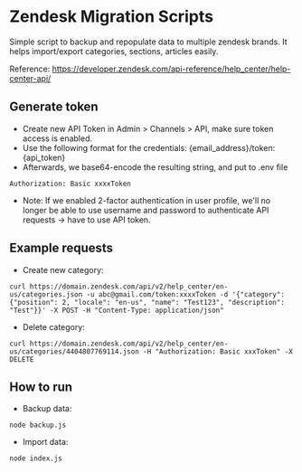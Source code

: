 # Zendesk Migration Scripts

Simple script to backup and repopulate data to multiple zendesk brands. It helps import/export categories, sections, articles easily.

Reference: https://developer.zendesk.com/api-reference/help_center/help-center-api/

## Generate token

- Create new API Token in Admin > Channels > API, make sure token access is enabled.
- Use the following format for the credentials: {email_address}/token:{api_token}
- Afterwards, we base64-encode the resulting string, and put to .env file

```
Authorization: Basic xxxxToken
```

- Note: If we enabled 2-factor authentication in user profile, we'll no longer be able to use username and password to authenticate API requests -> have to use API token.

## Example requests

- Create new category:

```
curl https://domain.zendesk.com/api/v2/help_center/en-us/categories.json -u abc@gmail.com/token:xxxxToken -d '{"category": {"position": 2, "locale": "en-us", "name": "Test123", "description": "Test"}}' -X POST -H "Content-Type: application/json"
```

- Delete category:

```
curl https://domain.zendesk.com/api/v2/help_center/en-us/categories/4404807769114.json -H "Authorization: Basic xxxToken" -X DELETE
```

## How to run

- Backup data:

```
node backup.js
```

- Import data:

```
node index.js
```
